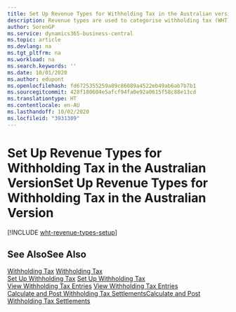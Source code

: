 ```yaml
---
title: Set Up Revenue Types for Withholding Tax in the Australian version
description: Revenue types are used to categorise withholding tax (WHT) entries and are used for WHT certificates in the Australian version.
author: SorenGP
ms.service: dynamics365-business-central
ms.topic: article
ms.devlang: na
ms.tgt_pltfrm: na
ms.workload: na
ms.search.keywords: ''
ms.date: 10/01/2020
ms.author: edupont
ms.openlocfilehash: fd6725355259a89c86089a4522eb49ab6ab7b7b1
ms.sourcegitcommit: 428f180604e5afcf94fa0e92a0615f58c88e13cd
ms.translationtype: HT
ms.contentlocale: en-AU
ms.lasthandoff: 10/02/2020
ms.locfileid: "3931309"
---
```

# <a name="set-up-revenue-types-for-withholding-tax-in-the-australian-version"></a><span data-ttu-id="5633d-103">Set Up Revenue Types for Withholding Tax in the Australian Version</span><span class="sxs-lookup"><span data-stu-id="5633d-103">Set Up Revenue Types for Withholding Tax in the Australian Version</span></span>

[!INCLUDE [wht-revenue-types-setup](../includes/AUNZ/wht-revenue-types-setup.md)]

## <a name="see-also"></a><span data-ttu-id="5633d-104">See Also</span><span class="sxs-lookup"><span data-stu-id="5633d-104">See Also</span></span>

<span data-ttu-id="5633d-105">[Withholding Tax](withholding-tax.md) </span><span class="sxs-lookup"><span data-stu-id="5633d-105">[Withholding Tax](withholding-tax.md) </span></span>  
<span data-ttu-id="5633d-106">[Set Up Withholding Tax](how-to-set-up-withholding-tax.md) </span><span class="sxs-lookup"><span data-stu-id="5633d-106">[Set Up Withholding Tax](how-to-set-up-withholding-tax.md) </span></span>  
<span data-ttu-id="5633d-107">[View Withholding Tax Entries](how-to-view-withholding-tax-entries.md) </span><span class="sxs-lookup"><span data-stu-id="5633d-107">[View Withholding Tax Entries](how-to-view-withholding-tax-entries.md) </span></span>  
[<span data-ttu-id="5633d-108">Calculate and Post Withholding Tax Settlements</span><span class="sxs-lookup"><span data-stu-id="5633d-108">Calculate and Post Withholding Tax Settlements</span></span>](how-to-calculate-and-post-withholding-tax-settlements.md)
